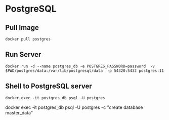 # PostgreSQL

## Pull Image
```
docker pull postgres
```

## Run Server
```
docker run -d --name postgres_db -e POSTGRES_PASSWORD=password  -v $PWD/postgres/data:/var/lib/postgresql/data  -p 54320:5432 postgres:11 
```

## Shell to PostgreSQL server
```
docker exec -it postgres_db psql -U postgres 
```

docker exec -it postgres_db psql -U postgres  -c "create database master_data"
